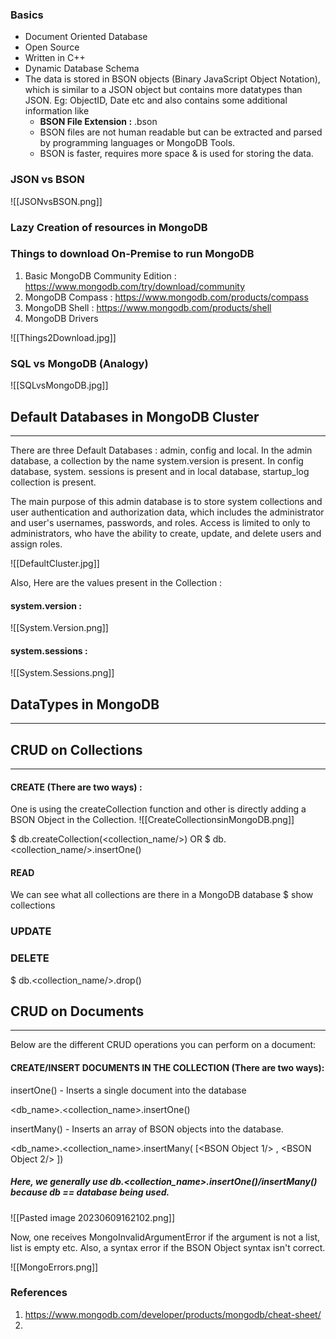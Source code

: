### Basics

- Document Oriented Database
- Open Source
- Written in C++
- Dynamic Database Schema
- The data is stored in BSON objects (Binary JavaScript Object Notation), which is similar to a JSON object but contains more datatypes than JSON. Eg: ObjectID, Date etc and also contains some additional information like 
	- **BSON File Extension :** .bson
	- BSON files are not human readable but can be extracted and parsed by programming languages or MongoDB Tools.
	- BSON is faster, requires more space & is used for storing the data.

### JSON vs BSON

![[JSONvsBSON.png]]

### Lazy Creation of resources in MongoDB

### Things to download On-Premise to run MongoDB

1. Basic MongoDB Community Edition : https://www.mongodb.com/try/download/community
2. MongoDB Compass : https://www.mongodb.com/products/compass
3. MongoDB Shell : https://www.mongodb.com/products/shell
4. MongoDB Drivers

![[Things2Download.jpg]]

### SQL vs MongoDB (Analogy)

![[SQLvsMongoDB.jpg]]

## Default Databases in MongoDB Cluster
---

There are three Default Databases : admin, config and local. In the admin database, a collection by the name system.version is present. In config database, system. sessions is present and in local database, startup_log collection is present.

The main purpose of this admin database is to store system collections and user authentication and authorization data, which includes the administrator and user's usernames, passwords, and roles. Access is limited to only to administrators, who have the ability to create, update, and delete users and assign roles.

![[DefaultCluster.jpg]]

Also, Here are the values present in the Collection :

#### system.version : 
![[System.Version.png]]

#### system.sessions :
![[System.Sessions.png]]

## DataTypes in MongoDB
---



## CRUD on Collections
---

#### CREATE (There are two ways) : 

One is using the createCollection function and other is directly adding a BSON Object in the Collection.
![[CreateCollectionsinMongoDB.png]]

$ db.createCollection(<collection_name/>)
OR
$ db.<collection_name/>.insertOne(<BSON Object/>)

#### READ

We can see what all collections are there in a MongoDB database
$ show collections

### UPDATE

### DELETE

$ db.<collection_name/>.drop()

## CRUD on Documents
---

Below are the different CRUD operations you can perform on a document:

#### CREATE/INSERT DOCUMENTS IN THE COLLECTION (There are two ways):

insertOne() - Inserts a single document into the database

<db_name>.<collection_name>.insertOne(<BSON Object/>)

insertMany() - Inserts an array of BSON objects into the database.

<db_name>.<collection_name>.insertMany( [<BSON Object 1/> , <BSON Object 2/> ])

##### Here, we generally use db.<collection_name>.insertOne()/insertMany() because db == database being used.

![[Pasted image 20230609162102.png]]

Now, one receives MongoInvalidArgumentError if the argument is not a list, list is empty etc. Also, a syntax error if the BSON Object syntax isn't correct.

![[MongoErrors.png]]


### References

1. https://www.mongodb.com/developer/products/mongodb/cheat-sheet/
2. 